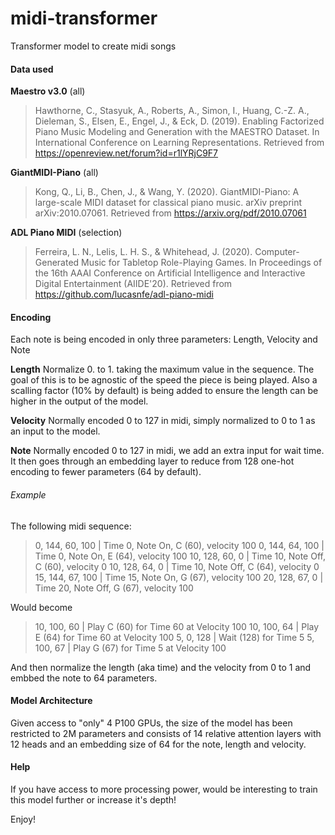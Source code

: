 # midi-transformer
Transformer model to create midi songs

#### Data used
**Maestro v3.0** (all)
> Hawthorne, C., Stasyuk, A., Roberts, A., Simon, I., Huang, C.-Z. A., Dieleman, S., Elsen, E., Engel, J., & Eck, D. (2019). Enabling Factorized Piano Music Modeling and Generation with the MAESTRO Dataset. In International Conference on Learning Representations. Retrieved from https://openreview.net/forum?id=r1lYRjC9F7

**GiantMIDI-Piano** (all)
> Kong, Q., Li, B., Chen, J., & Wang, Y. (2020). GiantMIDI-Piano: A large-scale MIDI dataset for classical piano music. arXiv preprint arXiv:2010.07061. Retrieved from https://arxiv.org/pdf/2010.07061

**ADL Piano MIDI** (selection)
> Ferreira, L. N., Lelis, L. H. S., & Whitehead, J. (2020). Computer-Generated Music for Tabletop Role-Playing Games. In Proceedings of the 16th AAAI Conference on Artificial Intelligence and Interactive Digital Entertainment (AIIDE'20). Retrieved from https://github.com/lucasnfe/adl-piano-midi


#### Encoding
Each note is being encoded in only three parameters: Length, Velocity and Note

**Length**
Normalize 0. to 1. taking the maximum value in the sequence. The goal of this is to be agnostic of the speed the piece is being played. Also a scalling factor (10% by default) is being added to ensure the length can be higher in the output of the model.

**Velocity**
Normally encoded 0 to 127 in midi, simply normalized to 0 to 1 as an input to the model.

**Note**
Normally encoded 0 to 127 in midi, we add an extra input for wait time. It then
goes through an embedding layer to reduce from 128 one-hot encoding to fewer parameters (64 by default).

###### Example
The following midi sequence:
>0, 144, 60, 100 | Time 0, Note On,  C (60), velocity 100
>0, 144, 64, 100 | Time 0, Note On, E (64), velocity 100
>10, 128, 60, 0 | Time 10, Note Off, C (60), velocity 0
>10, 128, 64, 0 | Time 10, Note Off, C (64), velocity 0
>15, 144, 67, 100 | Time 15, Note On, G (67), velocity 100
>20, 128, 67, 0 | Time 20, Note Off, G (67), velocity 100

Would become
> 10, 100, 60   |   Play C (60) for Time 60 at Velocity 100
> 10, 100, 64   |  Play E (64) for Time 60 at Velocity 100
> 5, 0, 128   |   Wait (128) for Time 5
> 5, 100, 67    |   Play G (67) for Time 5 at Velocity 100

And then normalize the length (aka time) and the velocity from 0 to 1 and embbed the note to 64 parameters.

#### Model Architecture
Given access to "only" 4 P100 GPUs, the size of the model has been restricted to 2M parameters and consists of 14 relative attention layers with 12 heads and an embedding size of 64 for the note, length and velocity.

#### Help
If you have access to more processing power, would be interesting to train this model further or increase it's depth!

Enjoy!

